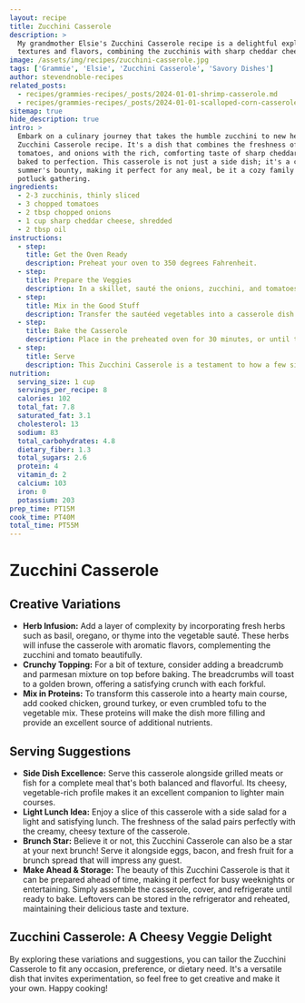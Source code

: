 ```yaml
---
layout: recipe
title: Zucchini Casserole
description: >
  My grandmother Elsie's Zucchini Casserole recipe is a delightful exploration of
  textures and flavors, combining the zucchinis with sharp cheddar cheese.
image: /assets/img/recipes/zucchini-casserole.jpg
tags: ['Grammie', 'Elsie', 'Zucchini Casserole', 'Savory Dishes']
author: stevendnoble-recipes
related_posts:
  - recipes/grammies-recipes/_posts/2024-01-01-shrimp-casserole.md
  - recipes/grammies-recipes/_posts/2024-01-01-scalloped-corn-casserole.md
sitemap: true
hide_description: true
intro: >
  Embark on a culinary journey that takes the humble zucchini to new heights with this
  Zucchini Casserole recipe. It's a dish that combines the freshness of zucchinis,
  tomatoes, and onions with the rich, comforting taste of sharp cheddar cheese, all
  baked to perfection. This casserole is not just a side dish; it's a celebration of
  summer's bounty, making it perfect for any meal, be it a cozy family dinner or a
  potluck gathering.
ingredients:
  - 2-3 zucchinis, thinly sliced
  - 3 chopped tomatoes
  - 2 tbsp chopped onions
  - 1 cup sharp cheddar cheese, shredded
  - 2 tbsp oil
instructions:
  - step:
    title: Get the Oven Ready
    description: Preheat your oven to 350 degrees Fahrenheit.
  - step:
    title: Prepare the Veggies
    description: In a skillet, sauté the onions, zucchini, and tomatoes in oil over low heat until tender.
  - step:
    title: Mix in the Good Stuff
    description: Transfer the sautéed vegetables into a casserole dish and evenly sprinkle the shredded cheddar cheese on top.
  - step:
    title: Bake the Casserole
    description: Place in the preheated oven for 30 minutes, or until the cheese is bubbly and golden.
  - step:
    title: Serve
    description: This Zucchini Casserole is a testament to how a few simple ingredients can create a dish bursting with flavor and texture. Whether served as a main for vegetarians or a side for meat lovers, it brings a cheesy, vegetable-packed punch to your dining table.
nutrition:
  serving_size: 1 cup
  servings_per_recipe: 8
  calories: 102
  total_fat: 7.8
  saturated_fat: 3.1
  cholesterol: 13
  sodium: 83
  total_carbohydrates: 4.8
  dietary_fiber: 1.3
  total_sugars: 2.6
  protein: 4
  vitamin_d: 2
  calcium: 103
  iron: 0
  potassium: 203
prep_time: PT15M
cook_time: PT40M
total_time: PT55M
---
```


# Zucchini Casserole

## Creative Variations

* **Herb Infusion:** Add a layer of complexity by incorporating fresh herbs such as basil, oregano, or thyme into the vegetable sauté. These herbs will infuse the casserole with aromatic flavors, complementing the zucchini and tomato beautifully.
* **Crunchy Topping:** For a bit of texture, consider adding a breadcrumb and parmesan mixture on top before baking. The breadcrumbs will toast to a golden brown, offering a satisfying crunch with each forkful.
* **Mix in Proteins:** To transform this casserole into a hearty main course, add cooked chicken, ground turkey, or even crumbled tofu to the vegetable mix. These proteins will make the dish more filling and provide an excellent source of additional nutrients.

## Serving Suggestions

* **Side Dish Excellence:** Serve this casserole alongside grilled meats or fish for a complete meal that's both balanced and flavorful. Its cheesy, vegetable-rich profile makes it an excellent companion to lighter main courses.
* **Light Lunch Idea:** Enjoy a slice of this casserole with a side salad for a light and satisfying lunch. The freshness of the salad pairs perfectly with the creamy, cheesy texture of the casserole.
* **Brunch Star:** Believe it or not, this Zucchini Casserole can also be a star at your next brunch! Serve it alongside eggs, bacon, and fresh fruit for a brunch spread that will impress any guest.
* **Make Ahead & Storage:**
The beauty of this Zucchini Casserole is that it can be prepared ahead of time, making it perfect for busy weeknights or entertaining. Simply assemble the casserole, cover, and refrigerate until ready to bake. Leftovers can be stored in the refrigerator and reheated, maintaining their delicious taste and texture.

## Zucchini Casserole: A Cheesy Veggie Delight

By exploring these variations and suggestions, you can tailor the Zucchini Casserole to fit any occasion, preference, or dietary need. It's a versatile dish that invites experimentation, so feel free to get creative and make it your own. Happy cooking!
